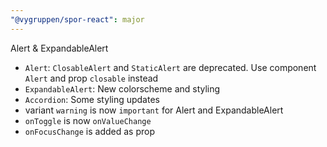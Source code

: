 ```yaml
---
"@vygruppen/spor-react": major
---
```


Alert & ExpandableAlert
- `Alert`: `ClosableAlert` and `StaticAlert` are deprecated. Use component `Alert` and prop `closable` instead
- `ExpandableAlert`: New colorscheme and styling
- `Accordion`: Some styling updates
- variant `warning` is now `important` for Alert and ExpandableAlert
- `onToggle` is now `onValueChange`
- `onFocusChange` is added as prop